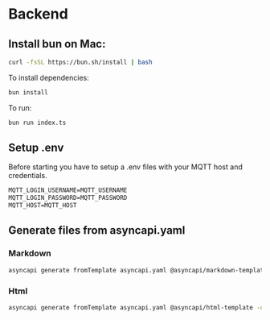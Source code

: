 # Backend

## Install bun on Mac:

```bash
curl -fsSL https://bun.sh/install | bash
```

To install dependencies:

```bash
bun install
```

To run:

```bash
bun run index.ts
```

## Setup .env

Before starting you have to setup a .env files with your MQTT host and credentials.

```txt
MQTT_LOGIN_USERNAME=MQTT_USERNAME
MQTT_LOGIN_PASSWORD=MQTT_PASSWORD
MQTT_HOST=MQTT_HOST
```

## Generate files from asyncapi.yaml

### Markdown
```bash
asyncapi generate fromTemplate asyncapi.yaml @asyncapi/markdown-template -o docs --force-write
```

### Html
```bash
asyncapi generate fromTemplate asyncapi.yaml @asyncapi/html-template -o docs --force-write
```
